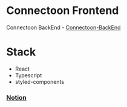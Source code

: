 # Connectoon Frontend

Connectoon BackEnd - [Connectoon-BackEnd](https://github.com/cdbrouk/connectoon-backend)

# Stack

- React
- Typescript
- styled-components

### [Notion](https://www.notion.so/Connectoon-ec2ffbe9174e449a9c847b3c95513a41)
